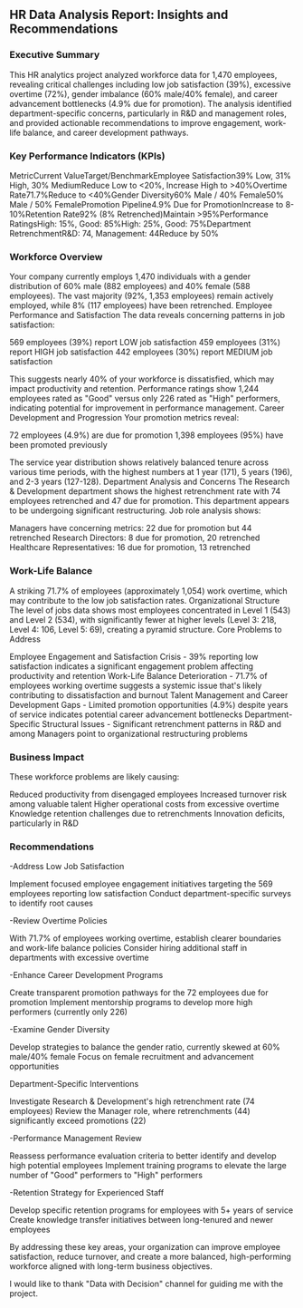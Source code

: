 ## HR Data Analysis Report: Insights and Recommendations
### Executive Summary
This HR analytics project analyzed workforce data for 1,470 employees, revealing critical challenges including low job satisfaction (39%), excessive overtime (72%), gender imbalance (60% male/40% female), and career advancement bottlenecks (4.9% due for promotion). The analysis identified department-specific concerns, particularly in R&D and management roles, and provided actionable recommendations to improve engagement, work-life balance, and career development pathways.
### Key Performance Indicators (KPIs)
MetricCurrent ValueTarget/BenchmarkEmployee Satisfaction39% Low, 31% High, 30% MediumReduce Low to <20%, Increase High to >40%Overtime Rate71.7%Reduce to <40%Gender Diversity60% Male / 40% Female50% Male / 50% FemalePromotion Pipeline4.9% Due for PromotionIncrease to 8-10%Retention Rate92% (8% Retrenched)Maintain >95%Performance RatingsHigh: 15%, Good: 85%High: 25%, Good: 75%Department RetrenchmentR&D: 74, Management: 44Reduce by 50%
### Workforce Overview
Your company currently employs 1,470 individuals with a gender distribution of 60% male (882 employees) and 40% female (588 employees). The vast majority (92%, 1,353 employees) remain actively employed, while 8% (117 employees) have been retrenched.
Employee Performance and Satisfaction
The data reveals concerning patterns in job satisfaction:

569 employees (39%) report LOW job satisfaction
459 employees (31%) report HIGH job satisfaction
442 employees (30%) report MEDIUM job satisfaction

This suggests nearly 40% of your workforce is dissatisfied, which may impact productivity and retention.
Performance ratings show 1,244 employees rated as "Good" versus only 226 rated as "High" performers, indicating potential for improvement in performance management.
Career Development and Progression
Your promotion metrics reveal:

72 employees (4.9%) are due for promotion
1,398 employees (95%) have been promoted previously

The service year distribution shows relatively balanced tenure across various time periods, with the highest numbers at 1 year (171), 5 years (196), and 2-3 years (127-128).
Department Analysis and Concerns
The Research & Development department shows the highest retrenchment rate with 74 employees retrenched and 47 due for promotion. This department appears to be undergoing significant restructuring.
Job role analysis shows:

Managers have concerning metrics: 22 due for promotion but 44 retrenched
Research Directors: 8 due for promotion, 20 retrenched
Healthcare Representatives: 16 due for promotion, 13 retrenched

### Work-Life Balance
A striking 71.7% of employees (approximately 1,054) work overtime, which may contribute to the low job satisfaction rates.
Organizational Structure
The level of jobs data shows most employees concentrated in Level 1 (543) and Level 2 (534), with significantly fewer at higher levels (Level 3: 218, Level 4: 106, Level 5: 69), creating a pyramid structure.
Core Problems to Address

Employee Engagement and Satisfaction Crisis - 39% reporting low satisfaction indicates a significant engagement problem affecting productivity and retention
Work-Life Balance Deterioration - 71.7% of employees working overtime suggests a systemic issue that's likely contributing to dissatisfaction and burnout
Talent Management and Career Development Gaps - Limited promotion opportunities (4.9%) despite years of service indicates potential career advancement bottlenecks
Department-Specific Structural Issues - Significant retrenchment patterns in R&D and among Managers point to organizational restructuring problems

### Business Impact
These workforce problems are likely causing:

Reduced productivity from disengaged employees
Increased turnover risk among valuable talent
Higher operational costs from excessive overtime
Knowledge retention challenges due to retrenchments
Innovation deficits, particularly in R&D

### Recommendations

-Address Low Job Satisfaction

Implement focused employee engagement initiatives targeting the 569 employees reporting low satisfaction
Conduct department-specific surveys to identify root causes


-Review Overtime Policies

With 71.7% of employees working overtime, establish clearer boundaries and work-life balance policies
Consider hiring additional staff in departments with excessive overtime


-Enhance Career Development Programs

Create transparent promotion pathways for the 72 employees due for promotion
Implement mentorship programs to develop more high performers (currently only 226)


-Examine Gender Diversity

Develop strategies to balance the gender ratio, currently skewed at 60% male/40% female
Focus on female recruitment and advancement opportunities


Department-Specific Interventions

Investigate Research & Development's high retrenchment rate (74 employees)
Review the Manager role, where retrenchments (44) significantly exceed promotions (22)


-Performance Management Review

Reassess performance evaluation criteria to better identify and develop high potential employees
Implement training programs to elevate the large number of "Good" performers to "High" performers


-Retention Strategy for Experienced Staff

Develop specific retention programs for employees with 5+ years of service
Create knowledge transfer initiatives between long-tenured and newer employees



By addressing these key areas, your organization can improve employee satisfaction, reduce turnover, and create a more balanced, high-performing workforce aligned with long-term business objectives.

I would like to thank "Data with Decision" channel for guiding me with the project. 
